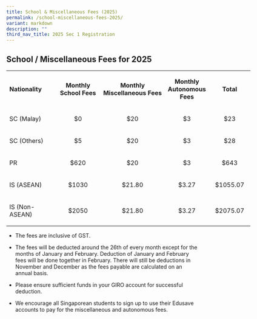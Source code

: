 ```yaml
---
title: School & Miscellaneous Fees (2025)
permalink: /school-miscellaneous-fees-2025/
variant: markdown
description: ""
third_nav_title: 2025 Sec 1 Registration
---
```

<h2>School / Miscellaneous Fees for 2025</h2>
<table style="width: 644px;">
<tbody>
<tr>
<td style="text-align: center; width: 106px;">
<p style="text-align: left;"><strong>Nationality</strong></p>
</td>
<td style="text-align: center; width: 106px;">
<p><strong>Monthly School Fees</strong></p>
</td>
<td style="text-align: center; width: 120px;">
<p><strong>Monthly Miscellaneous&nbsp;</strong><strong>Fees</strong></p>
</td>
<td style="text-align: center; width: 98.75px;">
<p><strong>Monthly Autonomous Fees</strong></p>
</td>
<td style="text-align: center; width: 95.25px;">
<p><strong>Total</strong></p>
</td>
</tr>
<tr>
<td style="width: 118px;">
<p>SC (Malay)</p>
</td>
<td style="width: 106px; text-align: center;">
<p>$0</p>
</td>
<td style="width: 120px; text-align: center;">
<p>$20</p>
</td>
<td style="width: 98.75px; text-align: center;">
<p>$3</p>
</td>
<td style="width: 95.25px; text-align: center;">
<p>$23</p>
</td>
</tr>
<tr>
<td style="width: 118px;">
<p>SC (Others)</p>
</td>
<td style="width: 106px; text-align: center;">
<p>$5</p>
</td>
<td style="width: 120px; text-align: center;">
<p>$20</p>
</td>
<td style="width: 98.75px; text-align: center;">
<p>$3</p>
</td>
<td style="width: 95.25px; text-align: center;">
<p>$28</p>
</td>
</tr>
<tr>
<td style="width: 118px;">
<p>PR</p>
</td>
<td style="width: 106px; text-align: center;">
<p>$620</p>
</td>
<td style="width: 120px; text-align: center;">
<p>$20</p>
</td>
<td style="width: 98.75px; text-align: center;">
<p>$3</p>
</td>
<td style="width: 95.25px; text-align: center;">
<p>$643</p>
</td>
</tr>
<tr>
<td style="width: 118px;">
<p>IS (ASEAN)</p>
</td>
<td style="width: 106px; text-align: center;">
<p>$1030</p>
</td>
<td style="width: 120px; text-align: center;">
<p>$21.80</p>
</td>
<td style="width: 98.75px; text-align: center;">
<p>$3.27</p>
</td>
<td style="width: 95.25px; text-align: center;">
<p>$1055.07</p>
</td>
</tr>
<tr>
<td style="width: 118px;">
<p>IS (Non-ASEAN)</p>
</td>
<td style="width: 106px; text-align: center;">
<p>$2050</p>
</td>
<td style="width: 120px; text-align: center;">
<p>$21.80</p>
</td>
<td style="width: 98.75px; text-align: center;">
<p>$3.27</p>
</td>
<td style="width: 95.25px; text-align: center;">
<p>$2075.07</p>
</td>
</tr>
</tbody>
</table>

*   The fees are inclusive of GST.&nbsp;&nbsp;
    

*   The fees will be deducted around the 26th of every month except for the months of January and February. Deduction of January and February fees will be done together in February. There will still be deductions in November and December as the fees payable are calculated on an annual basis.&nbsp;
    

*   Please ensure sufficient funds in your GIRO account for successful deduction.&nbsp;
    

*   We encourage all Singaporean students to sign up to use their Edusave accounts to pay for the miscellaneous and autonomous fees.